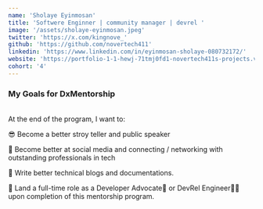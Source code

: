 ```yaml
---
name: 'Sholaye Eyinmosan'
title: 'Softwere Enginner | community manager | devrel '
image: '/assets/sholaye-eyinmosan.jpeg'
twitter: 'https://x.com/kingnove_'
github: 'https://github.com/novertech411'
linkedin: 'https://www.linkedin.com/in/eyinmosan-sholaye-080732172/'
website: 'https://portfolio-1-1-hewj-71tmj0fd1-novertech411s-projects.vercel.app/'
cohort: '4'
---
```


<div>
<h3>My Goals for DxMentorship</h3> <br/>
 At the end of the program, I want to: <br/>

😎 Become a better stroy teller and public speaker <br/>

🚀 Become better at social media and connecting / networking with outstanding professionals in tech <br/>

📝 Write better technical blogs and documentations. <br/>

🦾 Land a full-time role as a Developer Advocate🥑 or DevRel Engineer👨‍💻 upon completion of this mentorship program.

</div>
